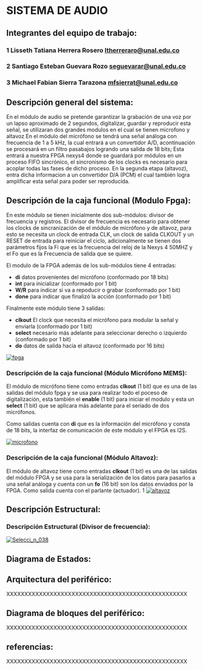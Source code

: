 # SISTEMA DE AUDIO

## Integrantes del equipo de trabajo:

### 1 Lisseth Tatiana Herrera Rosero ltherreraro@unal.edu.co

### 2 Santiago Esteban Guevara Rozo seguevarar@unal.edu.co

### 3 Michael Fabian Sierra Tarazona mfsierrat@unal.edu.co


## Descripción general del sistema: 

En el módulo de audio se pretende garantizar la grabación de una voz por un lapso aproximado de 2 segundos,  digitalizar, guardar y reproducir esta señal, se utilizaran dos grandes modulos en el cual se tienen microfono y altavoz
En el módulo del micrófono se tendrá una señal análoga con frecuencia de 1 a 5 kHz, la cual entrará a un convertidor A/D, acontinuación se procesará en un filtro pasabajos logrando una salida de 18 bits; Esta entrará a nuestra FPGA nexys4 donde se guardará por módulos en un proceso FIFO sincrónico, el sincronismo de los clocks es necesario para acoplar todas las fases de dicho proceso.
En la segunda etapa (altavoz), entra dicha informacion a un convertidor D/A (PCM) el cual también logra amplificar esta señal para poder ser reproducida.


## Descripción de la caja funcional (Modulo Fpga):
En este módulo se tienen inicialmente dos sub-módulos: divisor de frecuencia y registros. El divisor de frecuencia es necesario para obtener los clocks de sincranización de el módulo de micrófono y de altavoz, para esto se necesita un clock de entrada CLK, un clock de salida CLKOUT y un RESET de entrada para reiniciar el ciclo, adicionalmente se tienen dos parámetros fijos la Fi que es la frecuencia del reloj de la Nexys 4 50MHZ y el Fo que es la Frecuencia de salida que se quiere. 

El modulo de la FPGA además de los sub-módulos tiene 4 entradas: 
* **di** datos provenientes del micrófono (conformado por 18 bits) 
* **int** para inicializar (conformado por 1 bit)
* **W/R** para indicar si va a repoducir o grabar (conformado por 1 bit)
* **done** para indicar que finalizó la acción (conformado por 1 bit)

Finalmente este módulo tiene 3 salidas:
* **clkout** El clock que necesita el micrófono para modular la señal y enviarla (conformado por 1 bit)
* **select** necesario más adelante para seleccionar derecho o izquierdo (conformado por 1 bit)
* **do** datos de salida hacia el altavoz (conformado por 16 bits)

<a href="https://ibb.co/fsxH2Q"><img src="https://preview.ibb.co/gXGo95/fpga.jpg" alt="fpga" border="0"></a>
### Descripción de la caja funcional (Módulo Micrófono MEMS):
El módulo de micrófono tiene como entradas **clkout** (1 bit) que es una de las salidas del módulo fpga y se usa para realizar todo el poceso de digitalización, esta también el **enable** (1 bit) para iniciar el modulo  y esta un **select** (1 bit) que se aplicara más adelante para el seriado de dos micrófonos.

Como salidas cuenta con **di** que es la información del micrófono y consta de 18 bits, la interfaz de comunicación de este módulo y el FPGA es I2S.

<a href="https://imgbb.com/"><img src="https://image.ibb.co/bxV9Gk/microfono.jpg" alt="microfono" border="0"></a>
### Descripción de la caja funcional (Módulo Altavoz):
El módulo de altavoz tiene como entradas **clkout** (1 bit) es una de las salidas del módulo FPGA y se usa para la serialización de los datos para pasarlos a una señal análoga y cuenta con un **fo** (16 bit) son los datos enviados por la FPGA. Como salida cuenta con el parlante (actuador).
1
<a href="https://imgbb.com/"><img src="https://image.ibb.co/dBNZhQ/altavoz.jpg" alt="altavoz" border="0"></a>
## Descripción Estructural:
### Descripción Estructural (Divisor de frecuencia):
<a href="https://imgbb.com/"><img src="https://image.ibb.co/k59ap5/Selecci_n_038.png" alt="Selecci_n_038" border="0"></a>


## Diagrama de Estados:



## Arquitectura del periférico:

XXXXXXXXXXXXXXXXXXXXXXXXXXXXXXXXXXXXXXXXXXXXXXXXXX

## Diagrama de bloques del periférico:

XXXXXXXXXXXXXXXXXXXXXXXXXXXXXXXXXXXXXXXXXXXXXXXXXX

## referencias:

XXXXXXXXXXXXXXXXXXXXXXXXXXXXXXXXXXXXXXXXXXXXXXXXXX

